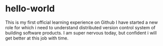 # hello-world
This is my first official learning experience on Github
I have started a new role for which i need to understand distributed version control system of building software products.
I am super nervous today, but confident i will get better at this job with time.
